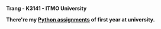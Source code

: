 **Trang - K3141 - ITMO University**

**There're my [Python assignments](https://dementiy.github.io/) of first year at university.** 

